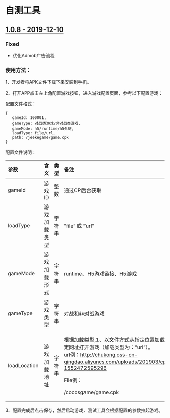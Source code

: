 # 自测工具

## [1.0.8 - 2019-12-10](https://chukong.oss-cn-qingdao.aliyuncs.com/res/Cocos_Game_Tools_sea_build191210.apk)

### Fixed

* 优化Admob广告流程

### 使用方法：

1、开发者将APK文件下载下来安装到手机。

2、打开APP点击左上角配置游戏按钮，进入游戏配置页面，参考以下配置游戏：

配置文件格式：

```text
{
   gameId: 100001,  
   gameType: 对战类游戏/非对战类游戏,
   gameMode: h5/runtime/h5外链,
   loadType: file/url, 
   path: /jeekegame/game.cpk 
}
```

配置文件说明：

<table>
  <thead>
    <tr>
      <th style="text-align:left"><b>&#x53C2;&#x6570;</b>
      </th>
      <th style="text-align:left"><b>&#x542B;&#x4E49;</b>
      </th>
      <th style="text-align:left"><b>&#x7C7B;&#x578B;</b>
      </th>
      <th style="text-align:left"><b>&#x5907;&#x6CE8;</b>
      </th>
    </tr>
  </thead>
  <tbody>
    <tr>
      <td style="text-align:left">gameId</td>
      <td style="text-align:left">&#x6E38;&#x620F;ID</td>
      <td style="text-align:left">&#x6574;&#x6570;</td>
      <td style="text-align:left">&#x901A;&#x8FC7;CP&#x540E;&#x53F0;&#x83B7;&#x53D6;</td>
    </tr>
    <tr>
      <td style="text-align:left">loadType</td>
      <td style="text-align:left">&#x6E38;&#x620F;&#x52A0;&#x8F7D;&#x7C7B;&#x578B;</td>
      <td style="text-align:left">&#x5B57;&#x7B26;&#x4E32;</td>
      <td style="text-align:left">&#x201D;file&#x201D; &#x6216; &#x201D;url&#x201D;</td>
    </tr>
    <tr>
      <td style="text-align:left">gameMode</td>
      <td style="text-align:left">&#x6E38;&#x620F;&#x52A0;&#x8F7D;&#x5F62;&#x5F0F;</td>
      <td style="text-align:left">&#x5B57;&#x7B26;&#x4E32;</td>
      <td style="text-align:left">runtime&#x3001;H5&#x6E38;&#x620F;&#x94FE;&#x63A5;&#x3001;H5&#x6E38;&#x620F;</td>
    </tr>
    <tr>
      <td style="text-align:left">gameType</td>
      <td style="text-align:left">&#x6E38;&#x620F;&#x7C7B;&#x578B;</td>
      <td style="text-align:left">&#x5B57;&#x7B26;&#x4E32;</td>
      <td style="text-align:left">&#x5BF9;&#x6218;&#x548C;&#x975E;&#x5BF9;&#x6218;&#x6E38;&#x620F;</td>
    </tr>
    <tr>
      <td style="text-align:left">loadLocation</td>
      <td style="text-align:left">&#x6E38;&#x620F;&#x52A0;&#x8F7D;&#x5730;&#x5740;</td>
      <td style="text-align:left">&#x5B57;&#x7B26;&#x4E32;</td>
      <td style="text-align:left">
        <p>&#x6839;&#x636E;&#x52A0;&#x8F7D;&#x7C7B;&#x578B;,1&#x3001;&#x4EE5;&#x6587;&#x4EF6;&#x65B9;&#x5F0F;&#x4ECE;&#x6307;&#x5B9A;&#x4F4D;&#x7F6E;&#x52A0;&#x8F7D;&#x6E38;&#x620F;&#x5305;&#xFF08;&#x52A0;&#x8F7D;&#x7C7B;&#x578B;&#x4E3A;&#xFF1A;&#x201D;file&#x201D;&#xFF09;&#xFF0C;2&#x3001;&#x4EE5;&#x7F51;&#x9875;&#x65B9;&#x5F0F;&#x4ECE;&#x6307;&#x5B9A;&#x7F51;&#x5740;&#x6253;&#x5F00;&#x6E38;&#x620F;&#xFF08;&#x52A0;&#x8F7D;&#x7C7B;&#x578B;&#x4E3A;&#xFF1A;&#x201D;url&#x201D;&#xFF09;&#x3002;
          <br
          />url&#x4F8B;&#xFF1A;<a href="http://chukong.oss-cn-qingdao.aliyuncs.com/uploads/201903/cpk/46b790b0da91f7fb45853e897590fefb.cpk?1552472595296">http://chukong.oss-cn-qingdao.aliyuncs.com/uploads/201903/cpk/46b790b0da91f7fb45853e897590fefb.cpk?1552472595296</a>
        </p>
        <p>File&#x4F8B;&#xFF1A;</p>
        <p>/cocosgame/game.cpk</p>
      </td>
    </tr>
  </tbody>
</table>3、配置完成后点击保存，然后启动游戏，测试工具会根据配置的参数拉起游戏。

